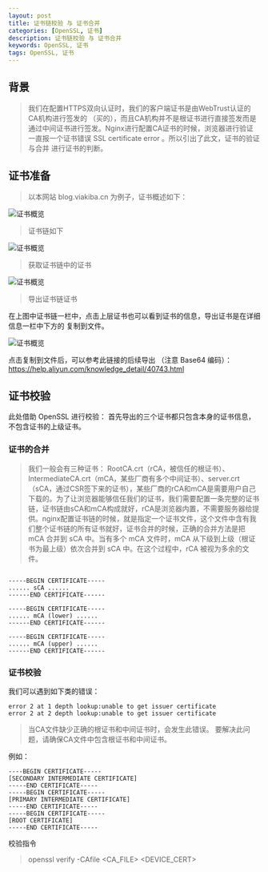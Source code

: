 ```yaml
---
layout: post
title: 证书链校验 与 证书合并
categories: [OpenSSL, 证书]
description: 证书链校验 与 证书合并
keywords: OpenSSL, 证书
tags: OpenSSL, 证书
---
```


## 背景
>我们在配置HTTPS双向认证时，我们的客户端证书是由WebTrust认证的CA机构进行签发的 （买的），而且CA机构并不是根证书进行直接签发而是通过中间证书进行签发。Nginx进行配置CA证书的时候，浏览器进行验证 一直报一个证书错误 SSL certificate error 。所以引出了此文，证书的验证与合并 进行证书的判断。

## 证书准备
>以本网站 blog.viakiba.cn 为例子，证书概述如下：

![证书概览](/images/post/201809/证书概览.png)

>证书链如下

![证书概览](/images/post/201809/证书链.png)

>获取证书链中的证书

![证书概览](/images/post/201809/微信图片_20180922154029.png)

>导出证书链证书

在上图中证书链一栏中，点击上层证书也可以看到证书的信息，导出证书是在详细信息一栏中下方的 复制到文件。

![证书概览](/images/post/201809/证书导出.png)

点击复制到文件后，可以参考此链接的后续导出 （注意 Base64 编码）：https://help.aliyun.com/knowledge_detail/40743.html

## 证书校验
此处借助 OpenSSL 进行校验：
首先导出的三个证书都只包含本身的证书信息，不包含证书的上级证书。

### 证书的合并
>我们一般会有三种证书： RootCA.crt（rCA，被信任的根证书）、IntermediateCA.crt（mCA，某些厂商有多个中间证书）、server.crt（sCA，通过CSR签下来的证书），某些厂商的rCA和mCA是需要用户自己下载的。为了让浏览器能够信任我们的证书，我们需要配置一条完整的证书链，证书链由sCA和mCA构成就好，rCA是浏览器内置，不需要服务器给提供。nginx配置证书链的时候，就是指定一个证书文件，这个文件中含有我们整个证书链的所有证书就好，证书合并的时候，正确的合并方法是把 mCA 合并到 sCA 中。当有多个 mCA 文件时，mCA 从下级到上级（根证书为最上级）依次合并到 sCA 中。在这个过程中，rCA 被视为多余的文件。

```

-----BEGIN CERTIFICATE-----
...... sCA ......
------END CERTIFICATE------

-----BEGIN CERTIFICATE-----
...... mCA (lower) ......
------END CERTIFICATE------

-----BEGIN CERTIFICATE-----
...... mCA (upper) ......
------END CERTIFICATE------

```
### 证书校验
我们可以遇到如下类的错误：
```
error 2 at 1 depth lookup:unable to get issuer certificate
error 2 at 2 depth lookup:unable to get issuer certificate
```

>当CA文件缺少正确的根证书和中间证书时，会发生此错误。
要解决此问题，请确保CA文件中包含根证书和中间证书。

例如：
```
----BEGIN CERTIFICATE-----
[SECONDARY INTERMEDIATE CERTIFICATE]
-----END CERTIFICATE-----
-----BEGIN CERTIFICATE-----
[PRIMARY INTERMEDIATE CERTIFICATE]
-----END CERTIFICATE-----
-----BEGIN CERTIFICATE-----
[ROOT CERTIFICATE]
-----END CERTIFICATE-----
```

校验指令
>openssl verify -CAfile <CA_FILE> <DEVICE_CERT>
